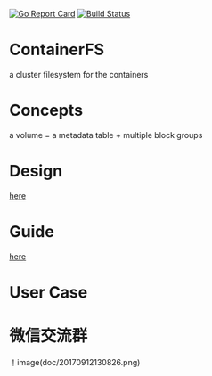 [![Go Report Card](https://goreportcard.com/badge/github.com/ipdcode/containerfs)](https://goreportcard.com/report/github.com/ipdcode/containerfs)
[![Build Status](https://travis-ci.org/ipdcode/containerfs.svg?branch=master)](https://travis-ci.org/ipdcode/containerfs)
# ContainerFS
a cluster filesystem for the containers

# Concepts

a volume = a metadata table + multiple block groups

# Design

[here](doc/design.md)

# Guide

[here](doc/guide.md)

# User Case

# 微信交流群
！image(doc/20170912130826.png)